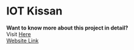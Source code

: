 # IOT Kissan
<b>Want to know more about this project in detail?</b><br>
Visit [Here](https://drive.google.com/file/d/1NGlXHttykOF_v96Qw_gVaLgw2tXd5Q_T/view?usp=sharing)<br>
[Website Link](https://iot-kissan-frontend.vercel.app/)
